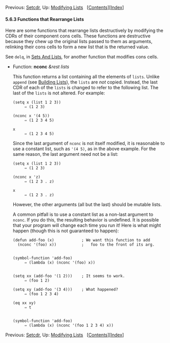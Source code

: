 <!-- This is the GNU Emacs Lisp Reference Manual
corresponding to Emacs version 27.2.

Copyright (C) 1990-1996, 1998-2021 Free Software Foundation,
Inc.

Permission is granted to copy, distribute and/or modify this document
under the terms of the GNU Free Documentation License, Version 1.3 or
any later version published by the Free Software Foundation; with the
Invariant Sections being "GNU General Public License," with the
Front-Cover Texts being "A GNU Manual," and with the Back-Cover
Texts as in (a) below.  A copy of the license is included in the
section entitled "GNU Free Documentation License."

(a) The FSF's Back-Cover Text is: "You have the freedom to copy and
modify this GNU manual.  Buying copies from the FSF supports it in
developing GNU and promoting software freedom." -->

<!-- Created by GNU Texinfo 6.7, http://www.gnu.org/software/texinfo/ -->

Previous: [Setcdr](Setcdr.html), Up: [Modifying Lists](Modifying-Lists.html)   \[[Contents](index.html#SEC_Contents "Table of contents")]\[[Index](Index.html "Index")]

#### 5.6.3 Functions that Rearrange Lists

Here are some functions that rearrange lists destructively by modifying the CDRs of their component cons cells. These functions are destructive because they chew up the original lists passed to them as arguments, relinking their cons cells to form a new list that is the returned value.

See `delq`, in [Sets And Lists](Sets-And-Lists.html), for another function that modifies cons cells.

*   Function: **nconc** *\&rest lists*

    This function returns a list containing all the elements of `lists`. Unlike `append` (see [Building Lists](Building-Lists.html)), the `lists` are *not* copied. Instead, the last CDR of each of the `lists` is changed to refer to the following list. The last of the `lists` is not altered. For example:

        (setq x (list 1 2 3))
             ⇒ (1 2 3)

    <!---->

        (nconc x '(4 5))
             ⇒ (1 2 3 4 5)

    <!---->

        x
             ⇒ (1 2 3 4 5)

    Since the last argument of `nconc` is not itself modified, it is reasonable to use a constant list, such as `'(4 5)`, as in the above example. For the same reason, the last argument need not be a list:

        (setq x (list 1 2 3))
             ⇒ (1 2 3)

    <!---->

        (nconc x 'z)
             ⇒ (1 2 3 . z)

    <!---->

        x
             ⇒ (1 2 3 . z)

    However, the other arguments (all but the last) should be mutable lists.

    A common pitfall is to use a constant list as a non-last argument to `nconc`. If you do this, the resulting behavior is undefined. It is possible that your program will change each time you run it! Here is what might happen (though this is not guaranteed to happen):

        (defun add-foo (x)            ; We want this function to add
          (nconc '(foo) x))           ;   foo to the front of its arg.

    ```
    ```

        (symbol-function 'add-foo)
             ⇒ (lambda (x) (nconc '(foo) x))

    ```
    ```

        (setq xx (add-foo '(1 2)))    ; It seems to work.
             ⇒ (foo 1 2)

    <!---->

        (setq xy (add-foo '(3 4)))    ; What happened?
             ⇒ (foo 1 2 3 4)

    <!---->

        (eq xx xy)
             ⇒ t

    ```
    ```

        (symbol-function 'add-foo)
             ⇒ (lambda (x) (nconc '(foo 1 2 3 4) x))

Previous: [Setcdr](Setcdr.html), Up: [Modifying Lists](Modifying-Lists.html)   \[[Contents](index.html#SEC_Contents "Table of contents")]\[[Index](Index.html "Index")]
